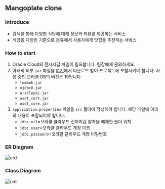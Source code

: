 ## Mangoplate clone

### Introduce
- 검색을 통해 다양한 식당에 대해 정보와 리뷰를 제공하는 서비스
- 식당을 다양한 기준으로 분류해서 사용자에게 맛집을 추천하는 서비스
### How to start
1. Oracle Cloud의 전자지갑 파일이 필요합니다. 팀장에게 문의하세요.
2. 아래의 외부 `jar` 파일을 [여기](https://www.oracle.com/database/technologies/appdev/jdbc-downloads.html)에서 다운로드 받아 프로젝트에 포함시켜야 합니다. 사용 중인 오라클 DB의 버전은 19입니다.
   - `lombok.jar`
   - `ojdbc8.jar`
   - `oraclepki.jar`
   - `osdt_cert.jar`
   - `osdt_core.jar`
3. `application.properties` 파일을 `src` 폴더에 작성해야 합니다. 해당 파일에 아래의 내용이 포함되어야 합니다.
   - `jdbc.url`=오라클 클라우드 전자지갑 압축을 해제한 폴더 위치
   - `jdbc.user`=오라클 클라우드 계정 이름
   - `jdbc.password`=오라클 클라우드 계정 비밀번호


### ER Diagram
![erd](https://github.com/kosa-project1-team4/kosa-mango/assets/19462794/7c81e115-b797-4fb9-a557-f1146d9d820c)

### Class Diagram
![uml](https://github.com/kosa-project1-team4/kosa-mango/assets/19462794/854f60b5-86ce-4e5a-ab61-9cf44b43ffda)
